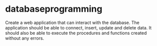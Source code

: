 # databaseprogramming
Create a web application that can interact with the database. The application
should be able to connect, insert, update and delete data. It should also be able to
execute the procedures and functions created without any errors.
